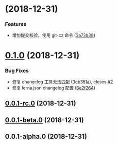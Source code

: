 # [](https://github.com/jianglin-wu/test-lerna/compare/v0.1.0...v) (2018-12-31)


### Features

* 增加提交校验，使用 git-cz 命令 ([3a73b38](https://github.com/jianglin-wu/test-lerna/commit/3a73b38))



# [0.1.0](https://github.com/jianglin-wu/test-lerna/compare/v0.0.1-rc.0...v0.1.0) (2018-12-31)


### Bug Fixes

* 修复 changelog 工具无法匹配 ([3cb351a](https://github.com/jianglin-wu/test-lerna/commit/3cb351a)), closes [#2](https://github.com/jianglin-wu/test-lerna/issues/2)
* 修复 lerna.json changelog 配置 ([6e2f264](https://github.com/jianglin-wu/test-lerna/commit/6e2f264))



## [0.0.1-rc.0](https://github.com/jianglin-wu/test-lerna/compare/v0.0.1-beta.0...v0.0.1-rc.0) (2018-12-31)



## [0.0.1-beta.0](https://github.com/jianglin-wu/test-lerna/compare/v0.0.1-alpha.0...v0.0.1-beta.0) (2018-12-31)



## 0.0.1-alpha.0 (2018-12-31)




